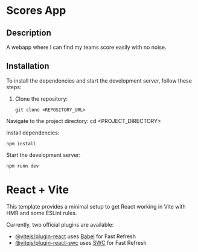 
# Scores App

## Description
A webapp where I can find my teams score easily with no noise.

## Installation

To install the dependencies and start the development server, follow these steps:

1. Clone the repository:
   ```
   git clone <REPOSITORY_URL>
   
   ```

Navigate to the project directory:
cd <PROJECT_DIRECTORY>

Install dependencies:

`npm install`

Start the development server:

`npm runn dev`




# React + Vite

This template provides a minimal setup to get React working in Vite with HMR and some ESLint rules.

Currently, two official plugins are available:

- [@vitejs/plugin-react](https://github.com/vitejs/vite-plugin-react/blob/main/packages/plugin-react/README.md) uses [Babel](https://babeljs.io/) for Fast Refresh
- [@vitejs/plugin-react-swc](https://github.com/vitejs/vite-plugin-react-swc) uses [SWC](https://swc.rs/) for Fast Refresh
